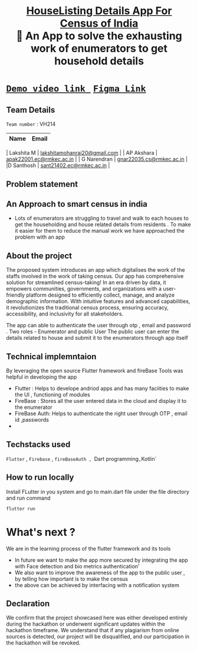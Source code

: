 <h1 align="center" style="border-bottom: none">
    <b>
        <a href="https://www.google.com">HouseListing Details App For Census of India</a><br>
    </b>
   🙌 An App to solve the exhausting work of enumerators to get household details<br>
</h1>

#   [`Demo video link `](http://www.google.com) [`Figma Link`](https://www.figma.com/file/ohg4nDzh6tH9M4OYwasDG3/Untitled?type=design&node-id=0-1&mode=design&t=fCW2ujLHuBbNRF6p-0) 



## Team Details
`Team number` : VH214

| Name    | Email           |
|---------|-----------------|

| Lakshita M | lakshitamohanraj20@gmail.com |
| AP Akshara | apak22001.ec@rmkec.ac.in |
| G Narendran | gnar22035.cs@rmkec.ac.in |
|D Santhosh | sant21402.ec@rmkec.ac.in |


## Problem statement 
## An Approach to smart census in india 
- Lots of enumerators are struggling to travel and walk to each houses to get the householding and house related details from residents . To make it easier for them to reduce the manual work
  we have approached the problem with an app 
## About the project
The proposed system introduces an app which digitalises the work of the staffs involved in the work of taking census.
Our app has comprehensive solution for streamlined census-taking! In an era driven by data, it empowers communities, governments, and organizations with a user-friendly platform designed to efficiently collect, manage, and analyze demographic information.
With intuitive features and advanced capabilities, it revolutionizes the traditional census process, ensuring accuracy, accessibility, and inclusivity for all stakeholders.

The app can able to authenticate the user through otp , email and password . 
Two roles - Enumerator and public User
The public user can enter the details related to house and submit it to the enumerators through app itself

## Technical implemntaion 
By leveraging the open source Flutter framework and fireBase Tools was helpful in developing the app 
- Flutter : Helps to develope andriod apps and has many faciities to make the UI , functioning of modules
- FireBase : Stores all the user entered data in the cloud and display it to the enumerator
- FireBase Auth: Helps to authenticate the right user through OTP , email id ,passwords
- 

## Techstacks used 
`Flutter` , `Firebase` , `fireBaseAuth , `Dart programming` , `Kotlin`

## How to run locally 
Install FLutter in you system 
and go to main.dart file under the file directory and run command
```
flutter run
```
# What's next ?
We are in the learning process of the flutter framework and its tools
- In future we want to make the app more secured by integrating the app with Face detection and bio metrics authentication'
- We also want to improve the awareness of the app to the public user , by telling how important is to make the census
- the above can be achieved by interfacing with a notification system

## Declaration
We confirm that the project showcased here was either developed entirely during the hackathon or underwent significant updates within the hackathon timeframe. We understand that if any plagiarism from online sources is detected, our project will be disqualified, and our participation in the hackathon will be revoked.
